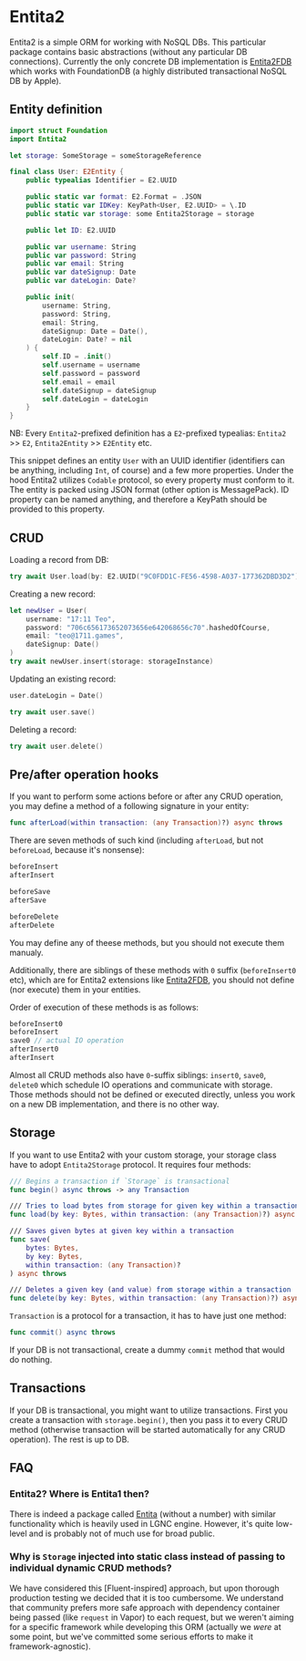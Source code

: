 # Entita2

Entita2 is a simple ORM for working with NoSQL DBs. This particular package contains basic abstractions
(without any particular DB connections). Currently the only concrete DB implementation is
[Entita2FDB](https://github.com/1711-Games/Entita2FDB) which works with
FoundationDB (a highly distributed transactional NoSQL DB by Apple).

## Entity definition

```swift
import struct Foundation
import Entita2

let storage: SomeStorage = someStorageReference

final class User: E2Entity {
    public typealias Identifier = E2.UUID

    public static var format: E2.Format = .JSON
    public static var IDKey: KeyPath<User, E2.UUID> = \.ID
    public static var storage: some Entita2Storage = storage

    public let ID: E2.UUID

    public var username: String
    public var password: String
    public var email: String
    public var dateSignup: Date
    public var dateLogin: Date?

    public init(
        username: String,
        password: String,
        email: String,
        dateSignup: Date = Date(),
        dateLogin: Date? = nil
    ) {
        self.ID = .init()
        self.username = username
        self.password = password
        self.email = email
        self.dateSignup = dateSignup
        self.dateLogin = dateLogin
    }
}
```

NB: Every `Entita2`-prefixed definition has a `E2`-prefixed typealias:
`Entita2` >> `E2`, `Entita2Entity` >> `E2Entity` etc.

This snippet defines an entity `User` with an UUID identifier (identifiers can be anything, including `Int`, of course)
and a few more properties. Under the hood Entita2 utilizes `Codable` protocol, so every property must conform to it.
The entity is packed using JSON format (other option is MessagePack). ID property can be named anything,
and therefore a KeyPath should be provided to this property.

## CRUD

Loading a record from DB:

```swift
try await User.load(by: E2.UUID("9C0FDD1C-FE56-4598-A037-177362DBD3D2")!)
```

Creating a new record:

```swift
let newUser = User(
    username: "17:11 Teo",
    password: "706c656173652073656e642068656c70".hashedOfCourse,
    email: "teo@1711.games",
    dateSignup: Date()
)
try await newUser.insert(storage: storageInstance)
```

Updating an existing record:

```swift
user.dateLogin = Date()

try await user.save()
```

Deleting a record:

```swift
try await user.delete()
```

## Pre/after operation hooks

If you want to perform some actions before or after any CRUD operation, you may define a method of a following signature
in your entity:

```swift
func afterLoad(within transaction: (any Transaction)?) async throws
```

There are seven methods of such kind (including `afterLoad`, but not `beforeLoad`, because it's nonsense):

```swift
beforeInsert
afterInsert

beforeSave
afterSave

beforeDelete
afterDelete
```

You may define any of theese methods, but you should not execute them manualy.

Additionally, there are siblings of these methods with `0` suffix (`beforeInsert0` etc), which are for Entita2
extensions like [Entita2FDB](https://github.com/1711-Games/Entita2FDB), you should not define (nor execute) them in
your entities.

Order of execution of these methods is as follows:

```swift
beforeInsert0
beforeInsert
save0 // actual IO operation
afterInsert0
afterInsert
```

Almost all CRUD methods also have `0`-suffix siblings: `insert0`, `save0`, `delete0` which schedule IO operations
and communicate with storage. Those methods should not be defined or executed directly, unless you work on
a new DB implementation, and there is no other way.

## Storage

If you want to use Entita2 with your custom storage, your storage class have to adopt `Entita2Storage` protocol.
It requires four methods:

```swift
/// Begins a transaction if `Storage` is transactional
func begin() async throws -> any Transaction

/// Tries to load bytes from storage for given key within a transaction
func load(by key: Bytes, within transaction: (any Transaction)?) async throws -> Bytes?

/// Saves given bytes at given key within a transaction
func save(
    bytes: Bytes,
    by key: Bytes,
    within transaction: (any Transaction)?
) async throws

/// Deletes a given key (and value) from storage within a transaction
func delete(by key: Bytes, within transaction: (any Transaction)?) async throws
```

`Transaction` is a protocol for a transaction, it has to have just one method:

```swift
func commit() async throws
```

If your DB is not transactional, create a dummy `commit` method that would do nothing.

## Transactions

If your DB is transactional, you might want to utilize transactions. First you create a transaction with
`storage.begin()`, then you pass it to every CRUD method (otherwise transaction will be started automatically for
any CRUD operation). The rest is up to DB.

## FAQ

### Entita2? Where is Entita1 then?

There is indeed a package called [Entita](https://github.com/1711-Games/LGNC-Swift/tree/master/Sources/Entita)
(without a number) with similar functionality which is heavily used in LGNC engine.
However, it's quite low-level and is probably not of much use for broad public. 

### Why is `Storage` injected into static class instead of passing to individual dynamic CRUD methods?

We have considered this [Fluent-inspired] approach, but upon thorough production testing we decided that it is too
cumbersome. We understand that community prefers more safe approach with dependency container being passed
(like `request` in Vapor) to each request, but we weren't aiming for a specific framework while developing this ORM
(actually we _were_ at some point, but we've committed some serious efforts to make it framework-agnostic).
